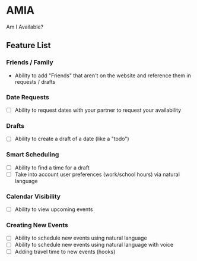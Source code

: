 # AMIA

Am I Available?

## Feature List
### Friends / Family
- Ability to add "Friends" that aren't on the website and reference them in requests / drafts

### Date Requests
- [ ] Ability to request dates with your partner to request your availability

### Drafts
- [ ] Ability to create a draft of a date (like a "todo")

### Smart Scheduling
- [ ] Ability to find a time for a draft
- [ ] Take into account user preferences (work/school hours) via natural language

### Calendar Visibility
- [ ] Ability to view upcoming events

### Creating New Events
- [ ] Ability to schedule new events using natural language
- [ ] Ability to schedule new events using natural language with voice
- [ ] Adding travel time to new events (hooks)